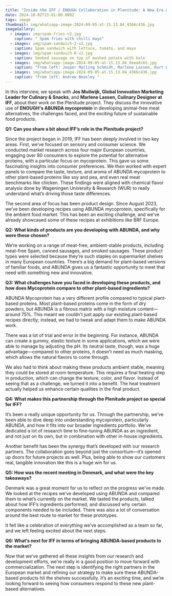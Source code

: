 ```yaml
---
title: "Inside the IFF / ENOUGH Collaboration in Plenitude: A New Era of Meat Analogs"
date: 2024-10-02T15:01:00.000Z
tags: image
thumbnail: img/whatsapp-image-2024-09-05-at-15.13.04_4366c436.jpg
imageGallery:
  - images: img/spam-fries-v2.jpg
    caption: " Spam fries with chilli mayo"
  - images: img/spam-sandwich-2-v2.jpg
    caption: Spam sandwich with lettuce, tomato, and mayo
  - images: img/spam-sandwich-6-v2.jpg
    caption: Smoked sausage on top of mashed potato with kale
  - images: img/whatsapp-image-2024-09-05-at-15.13.04_9eea8cb5.jpg
    caption: "From left: Jesper Malling Schmidt, Marlene Lassen, Kurt Bjeldal (IFF)"
  - images: img/whatsapp-image-2024-09-05-at-15.13.04_4366c436.jpg
    caption: "From left: Andrew Beasley "
---
```

In this interview, we speak with **Jos Muilwijk, Global Innovation Marketing Leader for Culinary & Snacks**, and **Marlene Lassen, Culinary Designer at IFF**, about their work on the Plenitude project. They discuss the innovative use of **ENOUGH's ABUNDA mycoprotein** in developing animal-free meat alternatives, the challenges faced, and the exciting future of sustainable food products.

**Q1: Can you share a bit about IFF’s role in the Plenitude project?**

Since the project began in 2019, IFF has been deeply involved in two key areas. First, we’ve focused on sensory and consumer science. We conducted market research across four major European countries, engaging over 80 consumers to explore the potential for alternative proteins, with a particular focus on mycoprotein. This gave us some fascinating insights into consumer preferences. We then worked with expert panels to compare the taste, texture, and aroma of ABUNDA mycoprotein to other plant-based proteins like soy and pea, and even real meat benchmarks like chicken. These findings were aligned with chemical flavor analysis done by Wageningen University & Research (WUR) to really understand what’s driving those taste differences.

The second area of focus has been product design. Since August 2023, we’ve been developing recipes using ABUNDA mycoprotein, specifically for the ambient food market. This has been an exciting challenge, and we’ve already showcased some of these recipes at exhibitions like BRF Europe.

**Q2: What kinds of products are you developing with ABUNDA, and why were these chosen?**

We’re working on a range of meat-free, ambient-stable products, including meat-free Spam, canned sausages, and smoked sausages. These product types were selected because they’re such staples on supermarket shelves in many European countries. There’s a big demand for plant-based versions of familiar foods, and ABUNDA gives us a fantastic opportunity to meet that need with something new and innovative.

**Q3: What challenges have you faced in developing these products, and how does Mycoprotein compare to other plant-based ingredients?**

ABUNDA Mycoprotein has a very different profile compared to typical plant-based proteins. Most plant-based proteins come in the form of dry powders, but ABUNDA is a fibrous matrix with a high moisture content—around 75%. This meant we couldn’t just apply our existing plant-based recipes directly; instead, we had to tweak and adapt them to make ABUNDA work.

There was a lot of trial and error in the beginning. For instance, ABUNDA can create a gummy, elastic texture in some applications, which we were able to manage by adjusting the pH. Its neutral taste, though, was a huge advantage—compared to other proteins, it doesn’t need as much masking, which allows the natural flavors to come through.

We also had to think about making these products ambient stable, meaning they could be stored at room temperature. This requires a final heating step in production, which can change the texture, color, and flavor. Instead of seeing that as a challenge, we turned it into a benefit. The heat treatment actually helped us enhance certain qualities in the final product.

**Q4: What makes this partnership through the Plenitude project so special for IFF?**

It’s been a really unique opportunity for us. Through the partnership, we’ve been able to dive deep into understanding mycoprotein, particularly ABUNDA, and how it fits into our broader ingredients portfolio. We’ve dedicated a lot of research time to fine-tuning ABUNDA as an ingredient, and not just on its own, but in combination with other in-house ingredients.

Another benefit has been the synergy that’s developed with our research partners. The collaboration goes beyond just the consortium—it’s opened up doors for future projects as well. Plus, being able to show our customers real, tangible innovation like this is a huge win for us.

**Q5: How was the recent meeting in Denmark, and what were the key takeaways?**

Denmark was a great moment for us to reflect on the progress we’ve made. We looked at the recipes we’ve developed using ABUNDA and compared them to what’s currently on the market. We tasted the products, talked about how IFF’s ingredients performed, and discussed why certain components needed to be included. There was also a lot of conversation around the best route to market for these prototypes.

It felt like a celebration of everything we’ve accomplished as a team so far, and we left feeling excited about the next steps.

**Q6: What’s next for IFF in terms of bringing ABUNDA-based products to the market?**

Now that we’ve gathered all these insights from our research and development efforts, we’re really in a good position to move forward with commercialization. The next step is identifying the right partners in the European market and refining our strategy to make sure these ABUNDA-based products hit the shelves successfully. It’s an exciting time, and we’re looking forward to seeing how consumers respond to these new plant-based alternatives.
